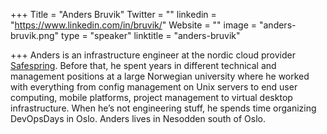 +++
Title = "Anders Bruvik"
Twitter = ""
linkedin = "https://www.linkedin.com/in/bruvik/"
Website = ""
image = "anders-bruvik.png"
type = "speaker"
linktitle = "anders-bruvik"

+++
Anders is an infrastructure engineer at the nordic cloud provider [Safespring](www.safespring.com). Before that, he spent years in different technical and management positions at a large Norwegian university where he worked with everything from config management on Unix servers to end user computing, mobile platforms, project management to virtual desktop infrastructure. When he’s not engineering stuff, he spends time organizing DevOpsDays in Oslo. Anders lives in Nesodden south of Oslo.
